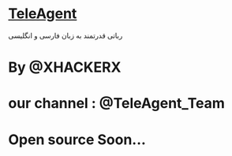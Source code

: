 # [TeleAgent](www.github.com/TeleAgent)

رباتی قدرتمند به زبان فارسی و انگلیسی

# By @XHACKERX
# our channel : @TeleAgent_Team

# Open source Soon...

